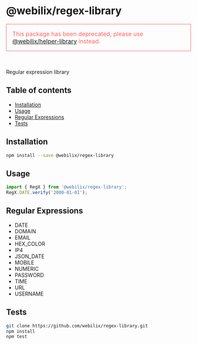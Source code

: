 # @webilix/regex-library

<div style="color: rgb(255, 100, 100); font-weight 600; font-size: 16px; border: 1px solid rgb(255, 100, 100); padding: 1rem">
This package has been deprecated, please use <a href="https://github.com/webilix/helper-library">@webilix/helper-library</a> instead.
</div>
<br><br>

Regular expression library

## Table of contents

-   [Installation](#installation)
-   [Usage](#usage-typescript)
-   [Regular Expressions](#regular-expressions)
-   [Tests](#tests)

## Installation

```bash
npm install --save @webilix/regex-library
```

## Usage

```typescript
import { RegX } from '@webilix/regex-library';
RegX.DATE.verify('2000-01-01');
```

## Regular Expressions

-   DATE
-   DOMAIN
-   EMAIL
-   HEX_COLOR
-   IP4
-   JSON_DATE
-   MOBILE
-   NUMERIC
-   PASSWORD
-   TIME
-   URL
-   USERNAME

## Tests

```bash
git clone https://github.com/webilix/regex-library.git
npm install
npm test
```
